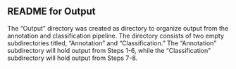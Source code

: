 ## README for Output ##

The “Output” directory was created as directory to organize output from the annotation and classification pipeline. The directory consists of two empty subdirectories titled, “Annotation” and “Classification.” The “Annotation” subdirectory will hold output from Steps 1-6, while the “Classification” subdirectory will hold output from Steps 7-8. 
